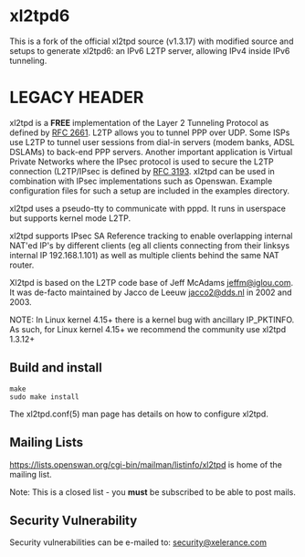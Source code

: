 # xl2tpd6

This is a fork of the official xl2tpd source (v1.3.17) with modified source
and setups to generate xl2tpd6: an IPv6 L2TP server, allowing IPv4 inside
IPv6 tunneling.










# LEGACY HEADER

xl2tpd is a **FREE** implementation of the Layer 2 Tunneling Protocol
as defined by [RFC 2661](https://tools.ietf.org/rfc/rfc2661.txt).
L2TP allows you to tunnel PPP over UDP. Some ISPs use L2TP to tunnel user
sessions from dial-in servers (modem banks, ADSL DSLAMs) to back-end PPP
servers. Another important application is Virtual Private Networks where
the IPsec protocol is used to secure the L2TP connection (L2TP/IPsec is
defined by [RFC 3193](https://tools.ietf.org/rfc/rfc3193.txt). xl2tpd can
be used in combination with IPsec implementations such as Openswan. Example
configuration files for such a setup are included in the examples directory.

xl2tpd uses a pseudo-tty to communicate with pppd.
It runs in userspace but supports kernel mode L2TP.

xl2tpd supports IPsec SA Reference tracking to enable overlapping internal
NAT'ed IP's by different clients (eg all clients connecting from their
linksys internal IP 192.168.1.101) as well as multiple clients behind
the same NAT router.

Xl2tpd is based on the L2TP code base of Jeff McAdams <jeffm@iglou.com>.
It was de-facto maintained by Jacco de Leeuw <jacco2@dds.nl> in 2002 and 2003.

NOTE: In Linux kernel 4.15+ there is a kernel bug with ancillary IP_PKTINFO.
      As such, for Linux kernel 4.15+ we recommend the community use xl2tpd
      1.3.12+

## Build and install
    make
    sudo make install

The xl2tpd.conf(5) man page has details on how to configure xl2tpd.


## Mailing Lists

https://lists.openswan.org/cgi-bin/mailman/listinfo/xl2tpd
is home of the mailing list.

Note: This is a closed list - you **must** be subscribed to be able
to post mails.

## Security Vulnerability

Security vulnerabilities can be e-mailed to: security@xelerance.com

